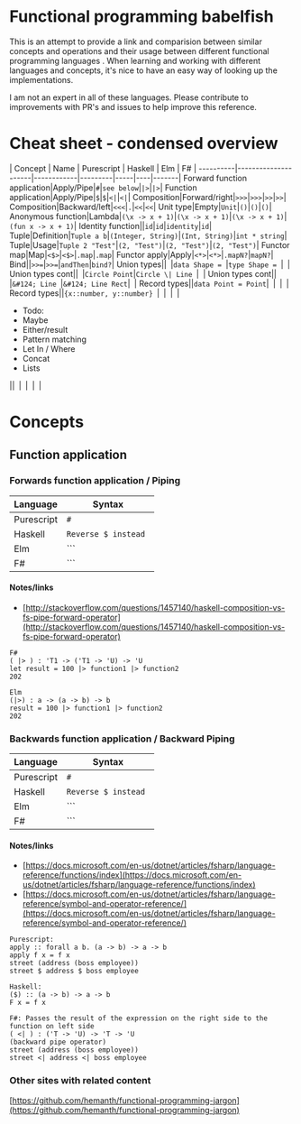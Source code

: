 # Functional programming babelfish

This is an attempt to provide a link and comparision between similar concepts and operations and their usage between different functional programming languages
. When learning and working with different languages and concepts, it's nice to have an easy way of looking up the implementations.

I am not an expert in all of these languages. Please contribute to improvements with PR's and issues to help improve this reference.

# Cheat sheet - condensed overview
| Concept | Name | Purescript | Haskell | Elm | F# |
----------|---------------------|------------|---------|-----|----|-------|
Forward function application|Apply/Pipe|```#```|```see below```|```|>```|```|>```|
Function application|Apply/Pipe|```$```|```$```|```<|```|```<|```|
Composition|Forward/right|```>>>```|```>>>```|```>>```|```>>```|
Composition|Backward/left|```<<<```|```.```|```<<```|```<<```|
Unit type|Empty|```Unit```|```()```|```()```|```()```|
Anonymous function|Lambda|```(\x -> x + 1)```|```(\x -> x + 1)```|```(\x -> x + 1)```|```(fun x -> x + 1)```|
Identity function||```id```|```id```|```identity```|```id```|
Tuple|Definition|```Tuple a b```|```(Integer, String)```|```(Int, String)```|```int * string```|
Tuple|Usage|```Tuple 2 "Test"```|```(2, "Test")```|```(2, "Test")```|```(2, "Test")```|
Functor map|Map|```<$>```|```<$>```|```.map```|```.map```|
Functor apply|Apply|```<*>```|```<*>```|```.mapN?```|```mapN?```|
Bind||```>>=```|```>>=```|```andThen```|```bind?```|
Union types||``` ```|```data Shape = ```|```type Shape = ```|``` ```|
Union types cont||``` ```|```Circle Point```|```Circle \| Line ```|``` ```|
Union types cont||``` ```|```&#124; Line ```|```&#124; Line Rect```|``` ```|
Record types||```data Point = Point```|``` ```|``` ```|``` ```|
Record types||```{x::number, y::number} ```|``` ```|``` ```|``` ```|

* Todo:
* Maybe
* Either/result
* Pattern matching
* Let In / Where
* Concat
* Lists



||``` ```|``` ```|``` ```|``` ```|

# Concepts
## Function application
### Forwards function application / Piping

| Language | Syntax |
|----------|--------|
Purescript | ```# ```
Haskell | ```Reverse $ instead ```
Elm | ```|> ```
F# | ```|> ```


#### Notes/links
* [http://stackoverflow.com/questions/1457140/haskell-composition-vs-fs-pipe-forward-operator](http://stackoverflow.com/questions/1457140/haskell-composition-vs-fs-pipe-forward-operator)
```
F#
( |> ) : 'T1 -> ('T1 -> 'U) -> 'U
let result = 100 |> function1 |> function2
202

Elm
(|>) : a -> (a -> b) -> b
result = 100 |> function1 |> function2
202

```
### Backwards function application / Backward Piping

| Language | Syntax |
|----------|--------|
Purescript | ```# ```
Haskell | ```Reverse $ instead ```
Elm | ```|> ```
F# | ```|> ```


#### Notes/links
* [https://docs.microsoft.com/en-us/dotnet/articles/fsharp/language-reference/functions/index](https://docs.microsoft.com/en-us/dotnet/articles/fsharp/language-reference/functions/index)
* [https://docs.microsoft.com/en-us/dotnet/articles/fsharp/language-reference/symbol-and-operator-reference/](https://docs.microsoft.com/en-us/dotnet/articles/fsharp/language-reference/symbol-and-operator-reference/)

```
Purescript:
apply :: forall a b. (a -> b) -> a -> b
apply f x = f x
street (address (boss employee))
street $ address $ boss employee

Haskell:
($) :: (a -> b) -> a -> b
F x = f x

F#: Passes the result of the expression on the right side to the function on left side
( <| ) : ('T -> 'U) -> 'T -> 'U
(backward pipe operator)
street (address (boss employee))
street <| address <| boss employee
```



### Other sites with related content
[https://github.com/hemanth/functional-programming-jargon](https://github.com/hemanth/functional-programming-jargon)